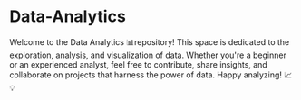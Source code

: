 # Data-Analytics
Welcome to the Data Analytics 📊repository! This space is dedicated to the exploration, analysis, and visualization of data. Whether you're a beginner or an experienced analyst, feel free to contribute, share insights, and collaborate on projects that harness the power of data. Happy analyzing! 📈💡
